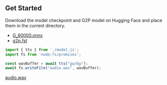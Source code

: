## Get Started

Download the model checkpoint and G2P model on Hugging Face and place them in the current directory.

- [G_60000.onnx](https://huggingface.co/spaces/seanghay/KLEA/resolve/main/G_60000.onnx)
- [g2p.fst](https://huggingface.co/spaces/seanghay/KLEA/resolve/main/g2p.fst)

```javascript
import { tts } from './model.js';
import fs from 'node:fs/promises';

const wavBuffer = await tts("ស្រុកខ្មែរ");
await fs.writeFile("audio.wav", wavBuffer);
```

[audio.wav](./audio.wav)